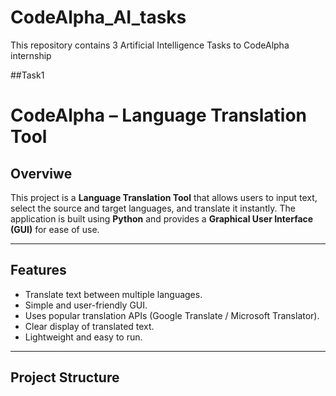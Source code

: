 # CodeAlpha_AI_tasks
This repository contains 3 Artificial Intelligence Tasks  to CodeAlpha internship

##Task1

# CodeAlpha – Language Translation Tool

## Overviwe
This project is a **Language Translation Tool** that allows users to input text, select the source and target languages, and translate it instantly. The application is built using **Python** and provides a **Graphical User Interface (GUI)** for ease of use.

---

## Features
- Translate text between multiple languages.
- Simple and user-friendly GUI.
- Uses popular translation APIs (Google Translate / Microsoft Translator).
- Clear display of translated text.
- Lightweight and easy to run.

---

## Project Structure
